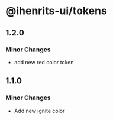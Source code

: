 # @ihenrits-ui/tokens

## 1.2.0

### Minor Changes

- add new red color token

## 1.1.0

### Minor Changes

- Add new ignite color
